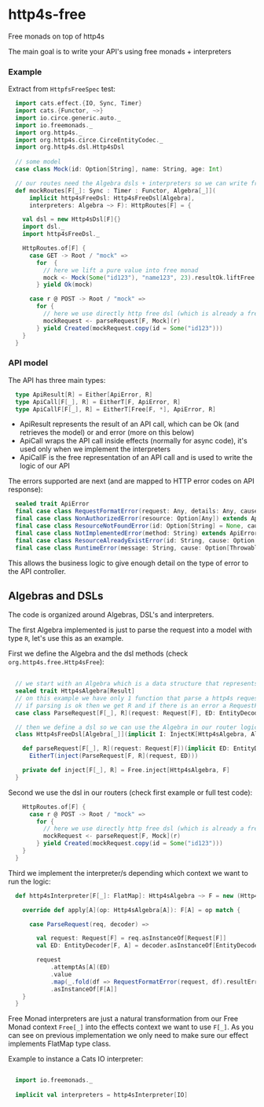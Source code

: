 # http4s-free

Free monads on top of http4s

The main goal is to write your API's using free monads + interpreters

### Example
Extract from `HttpfsFreeSpec` test:
```scala
  import cats.effect.{IO, Sync, Timer}
  import cats.{Functor, ~>}
  import io.circe.generic.auto._
  import io.freemonads._
  import org.http4s._
  import org.http4s.circe.CirceEntityCodec._
  import org.http4s.dsl.Http4sDsl
  
  // some model
  case class Mock(id: Option[String], name: String, age: Int)

  // our routes need the Algebra dsls + interpreters so we can write free monads logic
  def mockRoutes[F[_]: Sync : Timer : Functor, Algebra[_]](
      implicit http4sFreeDsl: Http4sFreeDsl[Algebra],
      interpreters: Algebra ~> F): HttpRoutes[F] = {

    val dsl = new Http4sDsl[F]{}
    import dsl._
    import http4sFreeDsl._

    HttpRoutes.of[F] {
      case GET -> Root / "mock" =>
        for  {
          // here we lift a pure value into free monad
          mock <- Mock(Some("id123"), "name123", 23).resultOk.liftFree[Algebra]
        } yield Ok(mock)

      case r @ POST -> Root / "mock" =>
        for {
          // here we use directly http free dsl (which is already a free monad)
          mockRequest <- parseRequest[F, Mock](r)
        } yield Created(mockRequest.copy(id = Some("id123")))
    }
  }
```

### API model

The API has three main types:
```scala
  type ApiResult[R] = Either[ApiError, R]
  type ApiCall[F[_], R] = EitherT[F, ApiError, R]
  type ApiCallF[F[_], R] = EitherT[Free[F, *], ApiError, R]
```

- ApiResult represents the result of an API call, which can be Ok (and retrieves the model) or and error (more on this below)
- ApiCall wraps the API call inside effects (normally for async code), it's used only when we implement the interpreters
- ApiCallF is the free representation of an API call and is used to write the logic of our API

The errors supported are next (and are mapped to HTTP error codes on API response):
```scala
  sealed trait ApiError
  final case class RequestFormatError(request: Any, details: Any, cause: Option[Throwable] = None) extends ApiError
  final case class NonAuthorizedError(resource: Option[Any]) extends ApiError
  final case class ResourceNotFoundError(id: Option[String] = None, cause: Option[Throwable] = None) extends ApiError
  final case class NotImplementedError(method: String) extends ApiError
  final case class ResourceAlreadyExistError(id: String, cause: Option[Throwable] = None) extends ApiError
  final case class RuntimeError(message: String, cause: Option[Throwable] = None) extends ApiError
```

This allows the business logic to give enough detail on the type of error to the API controller.

## Algebras and DSLs

The code is organized around Algebras, DSL's and interpreters.

The first Algebra implemented is just to parse the request into a model with type `R`, let's use this as an example.

First we define the Algebra and the dsl methods (check `org.http4s.free.Http4sFree`):
```scala
  
  // we start with an Algebra which is a data structure that represents functions
  sealed trait Http4sAlgebra[Result]
  // on this example we have only 1 function that parse a http4s request into an ApiResult R
  // if parsing is ok then we get R and if there is an error a RequestFormatError (http 400 error) is returned 
  case class ParseRequest[F[_], R](request: Request[F], ED: EntityDecoder[F, R]) extends Http4sAlgebra[ApiResult[R]]

  // then we define a dsl so we can use the Algebra in our router logic (check first example)
  class Http4sFreeDsl[Algebra[_]](implicit I: InjectK[Http4sAlgebra, Algebra]) {

    def parseRequest[F[_], R](request: Request[F])(implicit ED: EntityDecoder[F, R]): ApiCallF[Algebra, R] =
      EitherT(inject(ParseRequest[F, R](request, ED)))

    private def inject[F[_], R] = Free.inject[Http4sAlgebra, F]
  }
```

Second we use the dsl in our routers (check first example or full test code):
```scala
    HttpRoutes.of[F] {
      case r @ POST -> Root / "mock" =>
        for {
          // here we use directly http free dsl (which is already a free monad)
          mockRequest <- parseRequest[F, Mock](r)
        } yield Created(mockRequest.copy(id = Some("id123")))
    }
  }
```

Third we implement the interpreter/s depending which context we want to run the logic:
```scala
  def http4sInterpreter[F[_]: FlatMap]: Http4sAlgebra ~> F = new (Http4sAlgebra ~> F) {

    override def apply[A](op: Http4sAlgebra[A]): F[A] = op match {

      case ParseRequest(req, decoder) =>

        val request: Request[F] = req.asInstanceOf[Request[F]]
        val ED: EntityDecoder[F, A] = decoder.asInstanceOf[EntityDecoder[F, A]]

        request
            .attemptAs[A](ED)
            .value
            .map(_.fold(df => RequestFormatError(request, df).resultError[A], _.resultOk))
            .asInstanceOf[F[A]]
    }
  }
```

Free Monad interpreters are just a natural transformation from our Free Monad context `Free[_]` into the effects context
we want to use `F[_]`.
As you can see on previous implementation we only need to make sure our effect implements FlatMap type class.

Example to instance a Cats IO interpreter:
```scala

  import io.freemonads._
  
  implicit val interpreters = http4sInterpreter[IO]
```
